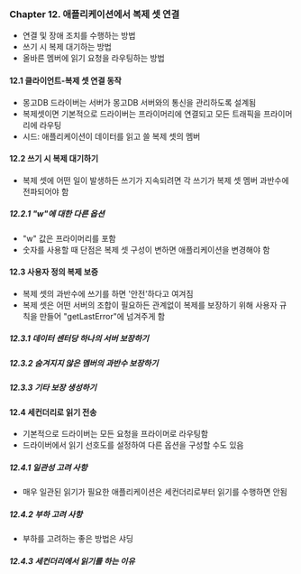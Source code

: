 ### Chapter 12. 애플리케이션에서 복제 셋 연결
- 연결 및 장애 조치를 수행하는 방법
- 쓰기 시 복제 대기하는 방법
- 올바른 멤버에 읽기 요청을 라우팅하는 방법

#### 12.1 클라이언트-복제 셋 연결 동작
- 몽고DB 드라이버는 서버가 몽고DB 서버와의 통신을 관리하도록 설계됨 
- 복제셋이면 기본적으로 드라이버는 프라이머리에 연결되고 모든 트래픽을 프라이머리에 라우팅
- 시드: 애플리케이션이 데이터를 읽고 쓸 복제 셋의 멤버

#### 12.2 쓰기 시 복제 대기하기 
- 복제 셋에 어떤 일이 발생하든 쓰기가 지속되려면 각 쓰기가 복제 셋 멤버 과반수에 전파되어야 함 
##### 12.2.1 "w"에 대한 다른 옵션
- "w" 값은 프라이머리를 포함 
- 숫자를 사용할 때 단점은 복제 셋 구성이 변하면 애플리케이션을 변경해야 함 

#### 12.3 사용자 정의 복제 보증
- 복제 셋의 과반수에 쓰기를 하면 '안전'하다고 여겨짐 
- 복제 셋은 어떤 서버의 조합이 필요하든 관계없이 복제를 보장하기 위해 사용자 규칙을 만들어 "getLastError"에 넘겨주게 함
##### 12.3.1 데이터 센터당 하나의 서버 보장하기
##### 12.3.2 숨겨지지 않은 멤버의 과반수 보장하기
##### 12.3.3 기타 보장 생성하기 

#### 12.4 세컨더리로 읽기 전송
- 기본적으로 드라이버는 모든 요청을 프라이머로 라우팅함 
- 드라이버에서 읽기 선호도를 설정하여 다른 옵션을 구성할 수도 있음 

##### 12.4.1 일관성 고려 사항
- 매우 일관된 읽기가 필요한 애플리케이션은 세컨더리로부터 읽기를 수행하면 안됨 
##### 12.4.2 부하 고려 사항
- 부하를 고려하는 좋은 방법은 샤딩
##### 12.4.3 세컨더리에서 읽기를 하는 이유